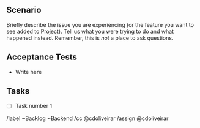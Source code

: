 ## Scenario

Briefly describe the issue you are experiencing (or the feature you want to see added to Project). Tell us what you were trying to do and what happened instead. Remember, this is _not_ a place to ask questions.

## Acceptance Tests

* Write here

## Tasks

* [ ] Task number 1

/label ~Backlog ~Backend 
/cc @cdoliveirar
/assign @cdoliveirar
